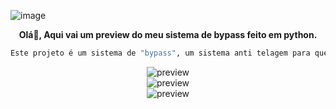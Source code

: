 ![image](https://github.com/Dalri05/FivemAntiSS-Python/assets/105470028/c69a6629-a585-40f1-8224-df882abddab1)<p align='center'>
  <b> Olá👋, Aqui vai um preview do meu sistema de bypass feito em python.</b><br>

```python
Este projeto é um sistema de "bypass", um sistema anti telagem para quem usa cheats, ele possui vários sistemas interessantes além de seu funcionamento, um sistema de user login feito via keyauth, logs de login para webhooks do discord, criação de disco virtual e download direto via link.
```

<div align="center">
  <img  src="https://media.discordapp.net/attachments/1196471700813004892/1196475254088941686/image.png?ex=65b7c36a&is=65a54e6a&hm=8b5c653d511dd0ce86f04a929f07207a9bd1a41c155f0cdefdaac7d200ff1592&=&format=webp&quality=lossless"
       alt="preview" /></a>
</div>

<div align="center">
  <img  src="https://media.discordapp.net/attachments/1196471700813004892/1196475307356606556/image.png?ex=65b7c376&is=65a54e76&hm=5f2f92a88d658b3e81c318247e0a94e968658a09b867135e1925cdfa0632643c&=&format=webp&quality=lossless"
       alt="preview" /></a>
</div>

<div align="center">
  <img  src="https://media.discordapp.net/attachments/1196471700813004892/1196475476424802454/image.png?ex=65b7c39f&is=65a54e9f&hm=ac95f48f3aa78fca73935b0f58fd1c80356694d6d20306326d2627cfb33a00eb&=&format=webp&quality=lossless"
       alt="preview" /></a>
</div>
